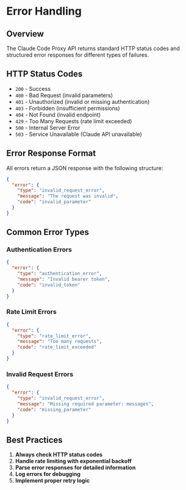# Error Handling

## Overview

The Claude Code Proxy API returns standard HTTP status codes and structured error responses for different types of failures.

## HTTP Status Codes

- `200` - Success
- `400` - Bad Request (invalid parameters)
- `401` - Unauthorized (invalid or missing authentication)
- `403` - Forbidden (insufficient permissions)
- `404` - Not Found (invalid endpoint)
- `429` - Too Many Requests (rate limit exceeded)
- `500` - Internal Server Error
- `503` - Service Unavailable (Claude API unavailable)

## Error Response Format

All errors return a JSON response with the following structure:

```json
{
  "error": {
    "type": "invalid_request_error",
    "message": "The request was invalid",
    "code": "invalid_parameter"
  }
}
```

## Common Error Types

### Authentication Errors
```json
{
  "error": {
    "type": "authentication_error",
    "message": "Invalid bearer token",
    "code": "invalid_token"
  }
}
```

### Rate Limit Errors
```json
{
  "error": {
    "type": "rate_limit_error",
    "message": "Too many requests",
    "code": "rate_limit_exceeded"
  }
}
```

### Invalid Request Errors
```json
{
  "error": {
    "type": "invalid_request_error",
    "message": "Missing required parameter: messages",
    "code": "missing_parameter"
  }
}
```

## Best Practices

1. **Always check HTTP status codes**
2. **Handle rate limiting with exponential backoff**
3. **Parse error responses for detailed information**
4. **Log errors for debugging**
5. **Implement proper retry logic**
